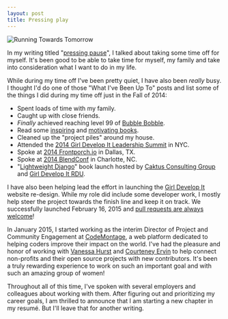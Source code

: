 ```yaml
---
layout: post
title: Pressing play
---
```


![Running Towards Tomorrow](/assets/images/running-towards-sun.jpg)

In my writing titled "[pressing pause](/blog/2014/08/26/pressing-pause/)", I talked about taking some time off for myself. It's been good to be able to take time for myself, my family and take into consideration what I want to do in my life.

While during my time off I've been pretty quiet, I have also been *really* busy. I thought I'd do one of those "What I've Been Up To" posts and list some of the things I did during my time off just in the Fall of 2014:

- Spent loads of time with my family.
- Caught up with close friends.
- *Finally* achieved reaching level 99 of [Bubble Bobble](http://en.wikipedia.org/wiki/Bubble_Bobble).
- Read some [inspiring](http://www.amazon.com/Bird-Some-Instructions-Writing-Life/dp/0385480016) and [motivating books](http://www.amazon.com/Yes-Please-Amy-Poehler/dp/0062268341/).
- Cleaned up the "project piles" around my house.
- Attended the [2014 Girl Develop It Leadership Summit](http://f.cl.ly/items/2g0r0v1b282o3b2E3b2Y/summit2014-groupfoto.png) in NYC.
- Spoke at [2014 Frontporch.io](http://frontporch.io/) in Dallas, TX.
- Spoke at [2014 BlendConf](http://2014.blendconf.com/) in Charlotte, NC.
- "[Lightweight Django](http://bit.ly/lightweightdjango)" book launch hosted by [Caktus Consulting Group](http://caktusgroup.com) and [Girl Develop It RDU](http://www.meetup.com/Girl-Develop-It-RDU/).

I have also been helping lead the effort in launching the [Girl Develop It](http://girldevelopit.com) website re-design. While my role did include some developer work, I mostly help steer the project towards the finish line and keep it on track. We successfully launched February 16, 2015 and [pull requests are always welcome](https://github.com/girldevelopit/gdi-new-site)!

In January 2015, I started working as the interim Director of Project and Community Engagement at [CodeMontage](http://codemontage.com), a web platform dedicated to helping coders improve their impact on the world. I've had the pleasure and honor of working with [Vanessa Hurst](https://twitter.com/dbness) and [Courteney Ervin](https://twitter.com/courteneyervin) to help connect non-profits and their open source projects with new contributors. It's been a truly rewarding experience to work on such an important goal and with such an amazing group of women!

Throughout all of this time, I've spoken with several employers and colleagues about working with them. After figuring out and prioritizing my career goals, I am thrilled to announce that I am starting a new chapter in my resumé. But I'll leave that for another writing.
